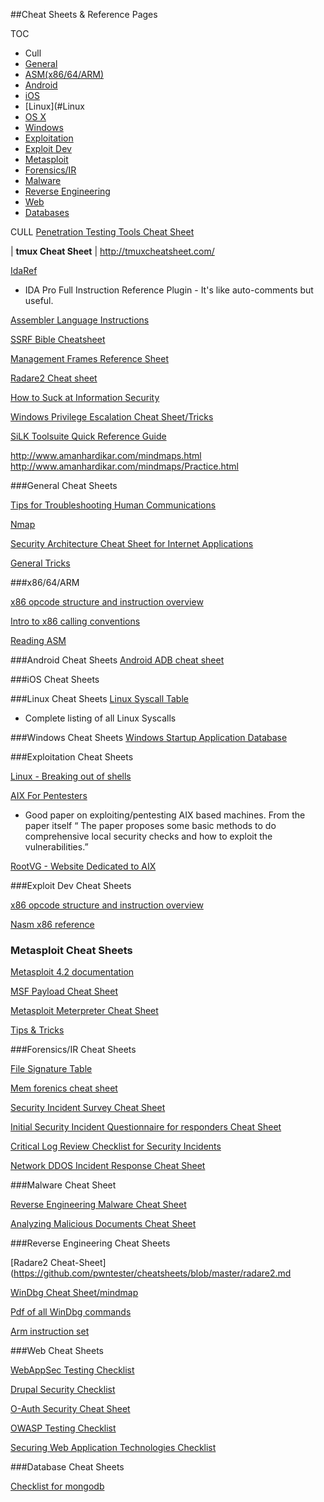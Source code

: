 ##Cheat Sheets & Reference Pages


TOC
* Cull
* [General](#General)
* [ASM(x86/64/ARM)](#ASM)
* [Android](#Android)
* [iOS](#ios)
* [Linux](#Linux
* [OS X](#OSX)
* [Windows](#Windows)
* [Exploitation](#Exploitation)
* [Exploit Dev](#Exploit)
* [Metasploit](#Metasploit)
* [Forensics/IR](#For)
* [Malware](#Malware)
* [Reverse Engineering](#RE) 
* [Web](#Web)
* [Databases](#DB)





CULL
[Penetration Testing Tools Cheat Sheet](https://highon.coffee/blog/penetration-testing-tools-cheat-sheet/)

| **tmux Cheat Sheet** | http://tmuxcheatsheet.com/

[IdaRef](https://github.com/nologic/idaref)
* IDA Pro Full Instruction Reference Plugin - It's like auto-comments but useful.



[Assembler Language Instructions](http://www.laynetworks.com/assembly%20tutorials3.htm)


[SSRF Bible Cheatsheet](https://docs.google.com/document/d/1v1TkWZtrhzRLy0bYXBcdLUedXGb9njTNIJXa3u9akHM/edit)


[Management Frames Reference Sheet](http://download.aircrack-ng.org/wiki-files/other/managementframes.pdf)

[Radare2 Cheat sheet](https://github.com/pwntester/cheatsheets/blob/master/radare2.md)

[How to Suck at Information Security](https://zeltser.com/suck-at-security-cheat-sheet/)

[Windows Privilege Escalation Cheat Sheet/Tricks](http://it-ovid.blogspot.fr/2012/02/windows-privilege-escalation.html)

[SiLK Toolsuite Quick Reference Guide](https://tools.netsa.cert.org/silk/silk-quickref.pdf)

http://www.amanhardikar.com/mindmaps.html
http://www.amanhardikar.com/mindmaps/Practice.html



###<a name="General">General Cheat Sheets</a>

[Tips for Troubleshooting Human Communications](https://zeltser.com/human-communications-cheat-sheet/)

[Nmap](https://highon.coffee/docs/nmap/)

[Security Architecture Cheat Sheet for Internet Applications](https://zeltser.com/security-architecture-cheat-sheet/)

[General Tricks](http://averagesecurityguy.info/cheat-sheet/)




###<a name="ASM">x86/64/ARM</a>

[x86 opcode structure and instruction overview](http://pnx.tf/files/x86_opcode_structure_and_instruction_overview.pdf)

[Intro to x86 calling conventions](http://codearcana.com/posts/2013/05/21/a-brief-introduction-to-x86-calling-conventions.html)

[Reading ASM](http://cseweb.ucsd.edu/classes/sp11/cse141/pdf/02/S01_x86_64.key.pdf)





###<a name="Android">Android Cheat Sheets</a>
[Android ADB cheat sheet](https://github.com/maldroid/adb_cheatsheet/blob/master/cheatsheet.pdf?raw=true)





###<a name="ios">iOS Cheat Sheets</a>




###<a name="Linux">Linux Cheat Sheets</a>
[Linux Syscall Table](http://www.informatik.htw-dresden.de/~beck/ASM/syscall_list.html)
* Complete listing of all Linux Syscalls





###<a name="Windows">Windows Cheat Sheets</a>
[Windows Startup Application Database](http://www.pacs-portal.co.uk/startup_content.php)




###<a name="Exploitation">Exploitation Cheat Sheets</a>

[Linux - Breaking out of shells](https://highon.coffee/docs/linux-commands/#breaking-out-of-limited-shells)

[AIX For Pentesters](http://www.giac.org/paper/gpen/6684/aix-penetration-testers/125890)
* Good paper on exploiting/pentesting AIX based machines. From the paper itself “ The paper proposes some basic methods to do comprehensive local security checks and how to exploit the vulnerabilities.”

[RootVG - Website Dedicated to AIX](http://www.rootvg.net/content/view/102/98/)




###<a name="Exploitation">Exploit Dev Cheat Sheets</a>

[x86 opcode structure and instruction overview](http://pnx.tf/files/x86_opcode_structure_and_instruction_overview.pdf)

[Nasm x86 reference](https://www.cs.uaf.edu/2006/fall/cs301/support/x86/)


### <a name="Metasploit">Metasploit Cheat Sheets</a>
[Metasploit 4.2 documentation](https://community.rapid7.com/docs/DOC-1751)

[MSF Payload Cheat Sheet](http://aerokid240.blogspot.com/2009/11/msfpayload-goodness-cheatsheet.html)

[Metasploit Meterpreter Cheat Sheet](https://scadahacker.com/library/Documents/Cheat_Sheets/Hacking%20-%20Meterpreter%20Cheat%20%20Sheet.pdf)

[Tips & Tricks](https://en.wikibooks.org/wiki/Metasploit/Tips_and_Tricks)


###<a name="For">Forensics/IR Cheat Sheets</a>

[File Signature Table](http://www.garykessler.net/library/file_sigs.html)

[Mem forenics cheat sheet](http://forensicmethods.com/wp-content/uploads/2012/04/Memory-Forensics-Cheat-Sheet-v1.pdf)

[Security Incident Survey Cheat Sheet](https://zeltser.com/security-incident-survey-cheat-sheet/)

[Initial Security Incident Questionnaire for responders Cheat Sheet](https://zeltser.com/security-incident-questionnaire-cheat-sheet/)

[Critical Log Review Checklist for Security Incidents](https://zeltser.com/security-incident-log-review-checklist/)

[Network DDOS Incident Response Cheat Sheet](https://zeltser.com/ddos-incident-cheat-sheet/)



###<a name="Malware">Malware Cheat Sheet</a>

[Reverse Engineering Malware Cheat Sheet](https://zeltser.com/reverse-malware-cheat-sheet/)

[Analyzing Malicious Documents Cheat Sheet](https://zeltser.com/analyzing-malicious-documents/)


###<a name="RE">Reverse Engineering Cheat Sheets</a>

[Radare2 Cheat-Sheet](https://github.com/pwntester/cheatsheets/blob/master/radare2.md

[WinDbg Cheat Sheet/mindmap](http://tylerhalfpop.com/2014/08/16/windbg-cheatsheet/)

[Pdf of all WinDbg commands](http://windbg.info/download/doc/pdf/WinDbg_cmds.pdf)

[Arm instruction set](http://simplemachines.it/doc/arm_inst.pdf)






###<a name="Web">Web Cheat Sheets</a>

[WebAppSec Testing Checklist](http://tuppad.com/blog/wp-content/uploads/2012/03/WebApp_Sec_Testing_Checklist.pdf)

[Drupal Security Checklist](https://github.com/gfoss/attacking-drupal/blob/master/presentation/drupal-security-checklist.pdf)

[O-Auth Security Cheat Sheet](http://www.oauthsecurity.com/)

[OWASP Testing Checklist](https://www.owasp.org/index.php/Testing_Checklist)

[Securing Web Application Technologies Checklist](http://www.securingthehuman.org/developer/swat)









###<a name="DB">Database Cheat Sheets</a>

[Checklist for mongodb](http://blog.mongodirector.com/10-tips-to-improve-your-mongodb-security/
)
